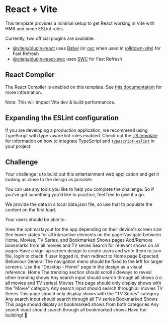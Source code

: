 # React + Vite

This template provides a minimal setup to get React working in Vite with HMR and some ESLint rules.

Currently, two official plugins are available:

- [@vitejs/plugin-react](https://github.com/vitejs/vite-plugin-react/blob/main/packages/plugin-react) uses [Babel](https://babeljs.io/) (or [oxc](https://oxc.rs) when used in [rolldown-vite](https://vite.dev/guide/rolldown)) for Fast Refresh
- [@vitejs/plugin-react-swc](https://github.com/vitejs/vite-plugin-react/blob/main/packages/plugin-react-swc) uses [SWC](https://swc.rs/) for Fast Refresh

## React Compiler

The React Compiler is enabled on this template. See [this documentation](https://react.dev/learn/react-compiler) for more information.

Note: This will impact Vite dev & build performances.

## Expanding the ESLint configuration

If you are developing a production application, we recommend using TypeScript with type-aware lint rules enabled. Check out the [TS template](https://github.com/vitejs/vite/tree/main/packages/create-vite/template-react-ts) for information on how to integrate TypeScript and [`typescript-eslint`](https://typescript-eslint.io) in your project.





## Challenge

Your challenge is to build out this entertainment web application and get it looking as close to the design as possible.

You can use any tools you like to help you complete the challenge. So if you've got something you'd like to practice, feel free to give it a go.

We provide the data in a local data.json file, so use that to populate the content on the first load.

Your users should be able to:

View the optimal layout for the app depending on their device's screen size
See hover states for all interactive elements on the page
Navigate between Home, Movies, TV Series, and Bookmarked Shows pages
Add/Remove bookmarks from all movies and TV series
Search for relevant shows on all pages
Have a sign-up screen design to create users and write them to json file, login to check if user logged in, then redirect to Home page
Expected Behaviour
General
The navigation menu should be fixed to the left for larger screens. Use the "Desktop - Home" page in the design as a visual reference.
Home
The trending section should scroll sideways to reveal other trending shows
Any search input should search through all shows (i.e. all movies and TV series)
Movies
This page should only display shows with the "Movie" category
Any search input should search through all movies
TV Series
This page should only display shows with the "TV Series" category
Any search input should search through all TV series
Bookmarked Shows
This page should display all bookmarked shows from both categories
Any search input should search through all bookmarked shows
Have fun building! 🚀